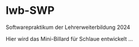 # lwb-SWP
 Softwarepraktikum der Lehrerweiterbildung 2024

Hier wird das Mini-Billard für Schlaue entwickelt ...